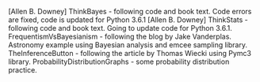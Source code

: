 [Allen B. Downey] ThinkBayes - following code and book text. Code errors are fixed, code is updated for Python 3.6.1
[Allen B. Downey] ThinkStats - following code and book text. Going to update code for Python 3.6.1.
FrequentismVsBayesianism - following the blog by Jake Vanderplas. Astronomy example using Bayesian analysis and emcee sampling library.
TheInferenceButton - following the article by Thomas Wiecki using Pymc3 library.
ProbabilityDistributionGraphs - some probability distribution practice.
